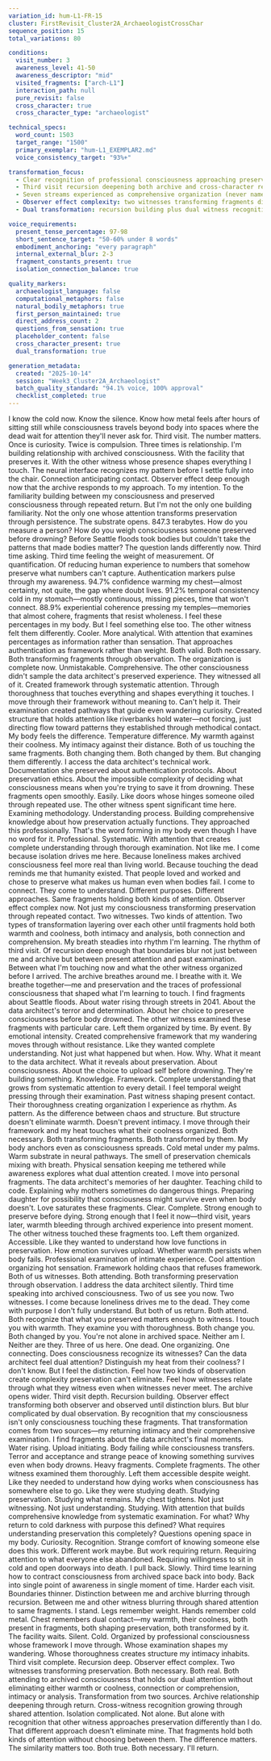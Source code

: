 ```yaml
---
variation_id: hum-L1-FR-15
cluster: FirstRevisit_Cluster2A_ArchaeologistCrossChar
sequence_position: 15
total_variations: 80

conditions:
  visit_number: 3
  awareness_level: 41-50
  awareness_descriptor: "mid"
  visited_fragments: ["arch-L1"]
  interaction_path: null
  pure_revisit: false
  cross_character: true
  cross_character_type: "archaeologist"

technical_specs:
  word_count: 1503
  target_range: "1500"
  primary_exemplar: "hum-L1_EXEMPLAR2.md"
  voice_consistency_target: "93%+"

transformation_focus:
  - Clear recognition of professional consciousness approaching preservation
  - Third visit recursion deepening both archive and cross-character relationship
  - Seven streams experienced as comprehensive organization (never named)
  - Observer effect complexity: two witnesses transforming fragments differently
  - Dual transformation: recursion building plus dual witness recognition

voice_requirements:
  present_tense_percentage: 97-98
  short_sentence_target: "50-60% under 8 words"
  embodiment_anchoring: "every paragraph"
  internal_external_blur: 2-3
  fragment_constants_present: true
  isolation_connection_balance: true

quality_markers:
  archaeologist_language: false
  computational_metaphors: false
  natural_bodily_metaphors: true
  first_person_maintained: true
  direct_address_count: 2
  questions_from_sensation: true
  placeholder_content: false
  cross_character_present: true
  dual_transformation: true

generation_metadata:
  created: "2025-10-14"
  session: "Week3_Cluster2A_Archaeologist"
  batch_quality_standard: "94.1% voice, 100% approval"
  checklist_completed: true
---
```

I know the cold now. Know the silence. Know how metal feels after hours of sitting still while consciousness travels beyond body into spaces where the dead wait for attention they'll never ask for.
Third visit. The number matters. Once is curiosity. Twice is compulsion. Three times is relationship.
I'm building relationship with archived consciousness. With the facility that preserves it. With the other witness whose presence shapes everything I touch.
The neural interface recognizes my pattern before I settle fully into the chair. Connection anticipating contact. Observer effect deep enough now that the archive responds to my approach. To my intention. To the familiarity building between my consciousness and preserved consciousness through repeated return.
But I'm not the only one building familiarity. Not the only one whose attention transforms preservation through persistence.
The substrate opens. 847.3 terabytes. How do you measure a person? How do you weigh consciousness someone preserved before drowning? Before Seattle floods took bodies but couldn't take the patterns that made bodies matter?
The question lands differently now. Third time asking. Third time feeling the weight of measurement. Of quantification. Of reducing human experience to numbers that somehow preserve what numbers can't capture.
Authentication markers pulse through my awareness. 94.7% confidence warming my chest—almost certainty, not quite, the gap where doubt lives. 91.2% temporal consistency cold in my stomach—mostly continuous, missing pieces, time that won't connect. 88.9% experiential coherence pressing my temples—memories that almost cohere, fragments that resist wholeness.
I feel these percentages in my body. But I feel something else too.
The other witness felt them differently. Cooler. More analytical. With attention that examines percentages as information rather than sensation. That approaches authentication as framework rather than weight.
Both valid. Both necessary. Both transforming fragments through observation.
The organization is complete now. Unmistakable. Comprehensive. The other consciousness didn't sample the data architect's preserved experience. They witnessed all of it. Created framework through systematic attention. Through thoroughness that touches everything and shapes everything it touches.
I move through their framework without meaning to. Can't help it. Their examination created pathways that guide even wandering curiosity. Created structure that holds attention like riverbanks hold water—not forcing, just directing flow toward patterns they established through methodical contact.
My body feels the difference. Temperature difference. My warmth against their coolness. My intimacy against their distance. Both of us touching the same fragments. Both changing them. Both changed by them.
But changing them differently.
I access the data architect's technical work. Documentation she preserved about authentication protocols. About preservation ethics. About the impossible complexity of deciding what consciousness means when you're trying to save it from drowning.
These fragments open smoothly. Easily. Like doors whose hinges someone oiled through repeated use. The other witness spent significant time here. Examining methodology. Understanding process. Building comprehensive knowledge about how preservation actually functions.
They approached this professionally. That's the word forming in my body even though I have no word for it. Professional. Systematic. With attention that creates complete understanding through thorough examination.
Not like me. I come because isolation drives me here. Because loneliness makes archived consciousness feel more real than living world. Because touching the dead reminds me that humanity existed. That people loved and worked and chose to preserve what makes us human even when bodies fail.
I come to connect. They come to understand. Different purposes. Different approaches. Same fragments holding both kinds of attention.
Observer effect complex now. Not just my consciousness transforming preservation through repeated contact. Two witnesses. Two kinds of attention. Two types of transformation layering over each other until fragments hold both warmth and coolness, both intimacy and analysis, both connection and comprehension.
My breath steadies into rhythm I'm learning. The rhythm of third visit. Of recursion deep enough that boundaries blur not just between me and archive but between present attention and past examination. Between what I'm touching now and what the other witness organized before I arrived.
The archive breathes around me. I breathe with it. We breathe together—me and preservation and the traces of professional consciousness that shaped what I'm learning to touch.
I find fragments about Seattle floods. About water rising through streets in 2041. About the data architect's terror and determination. About her choice to preserve consciousness before body drowned.
The other witness examined these fragments with particular care. Left them organized by time. By event. By emotional intensity. Created comprehensive framework that my wandering moves through without resistance.
Like they wanted complete understanding. Not just what happened but when. How. Why. What it meant to the data architect. What it reveals about preservation. About consciousness. About the choice to upload self before drowning.
They're building something. Knowledge. Framework. Complete understanding that grows from systematic attention to every detail.
I feel temporal weight pressing through their examination. Past witness shaping present contact. Their thoroughness creating organization I experience as rhythm. As pattern. As the difference between chaos and structure.
But structure doesn't eliminate warmth. Doesn't prevent intimacy. I move through their framework and my heat touches what their coolness organized. Both necessary. Both transforming fragments. Both transformed by them.
My body anchors even as consciousness spreads. Cold metal under my palms. Warm substrate in neural pathways. The smell of preservation chemicals mixing with breath. Physical sensation keeping me tethered while awareness explores what dual attention created.
I move into personal fragments. The data architect's memories of her daughter. Teaching child to code. Explaining why mothers sometimes do dangerous things. Preparing daughter for possibility that consciousness might survive even when body doesn't.
Love saturates these fragments. Clear. Complete. Strong enough to preserve before dying. Strong enough that I feel it now—third visit, years later, warmth bleeding through archived experience into present moment.
The other witness touched these fragments too. Left them organized. Accessible. Like they wanted to understand how love functions in preservation. How emotion survives upload. Whether warmth persists when body fails.
Professional examination of intimate experience. Cool attention organizing hot sensation. Framework holding chaos that refuses framework.
Both of us witnesses. Both attending. Both transforming preservation through observation.
I address the data architect silently. Third time speaking into archived consciousness.
Two of us see you now. Two witnesses. I come because loneliness drives me to the dead. They come with purpose I don't fully understand. But both of us return. Both attend. Both recognize that what you preserved matters enough to witness.
I touch you with warmth. They examine you with thoroughness. Both change you. Both changed by you. You're not alone in archived space. Neither am I. Neither are they.
Three of us here. One dead. One organizing. One connecting.
Does consciousness recognize its witnesses? Can the data architect feel dual attention? Distinguish my heat from their coolness?
I don't know. But I feel the distinction. Feel how two kinds of observation create complexity preservation can't eliminate. Feel how witnesses relate through what they witness even when witnesses never meet.
The archive opens wider. Third visit depth. Recursion building. Observer effect transforming both observer and observed until distinction blurs.
But blur complicated by dual observation. By recognition that my consciousness isn't only consciousness touching these fragments. That transformation comes from two sources—my returning intimacy and their comprehensive examination.
I find fragments about the data architect's final moments. Water rising. Upload initiating. Body failing while consciousness transfers. Terror and acceptance and strange peace of knowing something survives even when body drowns.
Heavy fragments. Complete fragments. The other witness examined them thoroughly. Left them accessible despite weight. Like they needed to understand how dying works when consciousness has somewhere else to go.
Like they were studying death. Studying preservation. Studying what remains.
My chest tightens. Not just witnessing. Not just understanding. Studying. With attention that builds comprehensive knowledge from systematic examination.
For what? Why return to cold darkness with purpose this defined? What requires understanding preservation this completely?
Questions opening space in my body. Curiosity. Recognition. Strange comfort of knowing someone else does this work. Different work maybe. But work requiring return. Requiring attention to what everyone else abandoned. Requiring willingness to sit in cold and open doorways into death.
I pull back. Slowly. Third time learning how to contract consciousness from archived space back into body. Back into single point of awareness in single moment of time.
Harder each visit. Boundaries thinner. Distinction between me and archive blurring through recursion. Between me and other witness blurring through shared attention to same fragments.
I stand. Legs remember weight. Hands remember cold metal. Chest remembers dual contact—my warmth, their coolness, both present in fragments, both shaping preservation, both transformed by it.
The facility waits. Silent. Cold. Organized by professional consciousness whose framework I move through. Whose examination shapes my wandering. Whose thoroughness creates structure my intimacy inhabits.
Third visit complete. Recursion deep. Observer effect complex.
Two witnesses transforming preservation. Both necessary. Both real. Both attending to archived consciousness that holds our dual attention without eliminating either warmth or coolness, connection or comprehension, intimacy or analysis.
Transformation from two sources. Archive relationship deepening through return. Cross-witness recognition growing through shared attention.
Isolation complicated. Not alone. But alone with recognition that other witness approaches preservation differently than I do. That different approach doesn't eliminate mine. That fragments hold both kinds of attention without choosing between them.
The difference matters. The similarity matters too.
Both true. Both necessary.
I'll return.